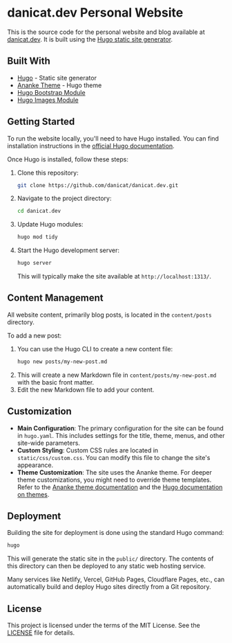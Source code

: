# danicat.dev Personal Website

This is the source code for the personal website and blog available at [danicat.dev](https://danicat.dev/). It is built using the [Hugo static site generator](https://gohugo.io/).

## Built With

*   [Hugo](https://gohugo.io/) - Static site generator
*   [Ananke Theme](https://github.com/theNewDynamic/gohugo-theme-ananke) - Hugo theme
*   [Hugo Bootstrap Module](https://github.com/hugomods/bootstrap)
*   [Hugo Images Module](https://github.com/hugomods/images)

## Getting Started

To run the website locally, you'll need to have Hugo installed. You can find installation instructions in the [official Hugo documentation](https://gohugo.io/getting-started/installing/).

Once Hugo is installed, follow these steps:

1.  Clone this repository:
    ```bash
    git clone https://github.com/danicat/danicat.dev.git
    ```
2.  Navigate to the project directory:
    ```bash
    cd danicat.dev
    ```
3.  Update Hugo modules:
    ```bash
    hugo mod tidy
    ```
4.  Start the Hugo development server:
    ```bash
    hugo server
    ```
    This will typically make the site available at `http://localhost:1313/`.

## Content Management

All website content, primarily blog posts, is located in the `content/posts` directory.

To add a new post:

1.  You can use the Hugo CLI to create a new content file:
    ```bash
    hugo new posts/my-new-post.md
    ```
2.  This will create a new Markdown file in `content/posts/my-new-post.md` with the basic front matter.
3.  Edit the new Markdown file to add your content.

## Customization

*   **Main Configuration**: The primary configuration for the site can be found in `hugo.yaml`. This includes settings for the title, theme, menus, and other site-wide parameters.
*   **Custom Styling**: Custom CSS rules are located in `static/css/custom.css`. You can modify this file to change the site's appearance.
*   **Theme Customization**: The site uses the Ananke theme. For deeper theme customizations, you might need to override theme templates. Refer to the [Ananke theme documentation](https://github.com/theNewDynamic/gohugo-theme-ananke) and the [Hugo documentation on themes](https://gohugo.io/themes/customizing/).

## Deployment

Building the site for deployment is done using the standard Hugo command:
```bash
hugo
```
This will generate the static site in the `public/` directory. The contents of this directory can then be deployed to any static web hosting service.

Many services like Netlify, Vercel, GitHub Pages, Cloudflare Pages, etc., can automatically build and deploy Hugo sites directly from a Git repository.

## License

This project is licensed under the terms of the MIT License. See the [LICENSE](LICENSE) file for details.
